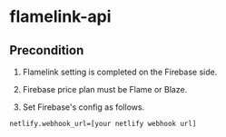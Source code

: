 # flamelink-api

## Precondition

1. Flamelink setting is completed on the Firebase side.

2. Firebase price plan must be Flame or Blaze.

3. Set Firebase's config as follows.

```
netlify.webhook_url=[your netlify webhook url]
```
